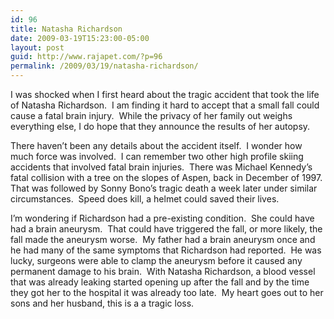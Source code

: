 ```yaml
---
id: 96
title: Natasha Richardson
date: 2009-03-19T15:23:00-05:00
layout: post
guid: http://www.rajapet.com/?p=96
permalink: /2009/03/19/natasha-richardson/
---
```

I was shocked when I first heard about the tragic accident that took the life of Natasha Richardson.  I am finding it hard to accept that a small fall could cause a fatal brain injury.  While the privacy of her family out weighs everything else, I do hope that they announce the results of her autopsy.  

There haven’t been any details about the accident itself.  I wonder how much force was involved.  I can remember two other high profile skiing accidents that involved fatal brain injuries.  There was Michael Kennedy’s fatal collision with a tree on the slopes of Aspen, back in December of 1997.  That was followed by Sonny Bono’s tragic death a week later under similar circumstances.  Speed does kill, a helmet could saved their lives.

I’m wondering if Richardson had a pre-existing condition.  She could have had a brain aneurysm.  That could have triggered the fall, or more likely, the fall made the aneurysm worse.  My father had a brain aneurysm once and he had many of the same symptoms that Richardson had reported.  He was lucky, surgeons were able to clamp the aneurysm before it caused any permanent damage to his brain.  With Natasha Richardson, a blood vessel that was already leaking started opening up after the fall and by the time they got her to the hospital it was already too late.  My heart goes out to her sons and her husband, this is a a tragic loss.